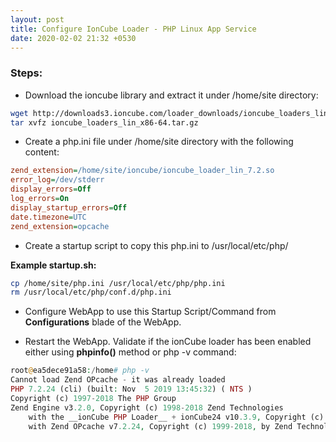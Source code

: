 ```yaml
---
layout: post
title: Configure IonCube Loader - PHP Linux App Service
date: 2020-02-02 21:32 +0530
---
```


### Steps:

- Download the ioncube library and extract it under /home/site directory:

```sh
wget http://downloads3.ioncube.com/loader_downloads/ioncube_loaders_lin_x86-64.tar.gz
tar xvfz ioncube_loaders_lin_x86-64.tar.gz
```

- Create a php.ini file under /home/site directory with the following content:  

```ini
zend_extension=/home/site/ioncube/ioncube_loader_lin_7.2.so  
error_log=/dev/stderr  
display_errors=Off  
log_errors=On  
display_startup_errors=Off  
date.timezone=UTC  
zend_extension=opcache  
```

- Create a startup script to copy this php.ini to /usr/local/etc/php/

__Example startup.sh:__

```sh
cp /home/site/php.ini /usr/local/etc/php/php.ini
rm /usr/local/etc/php/conf.d/php.ini
```

- Configure WebApp to use this Startup Script/Command from __Configurations__ blade of the WebApp.

- Restart the WebApp. Validate if the ionCube loader has been enabled either using __phpinfo()__ method or php -v command:

```php
root@ea5dece91a58:/home# php -v
Cannot load Zend OPcache - it was already loaded
PHP 7.2.24 (cli) (built: Nov  5 2019 13:45:32) ( NTS )
Copyright (c) 1997-2018 The PHP Group
Zend Engine v3.2.0, Copyright (c) 1998-2018 Zend Technologies
    with the __ionCube PHP Loader__ + ionCube24 v10.3.9, Copyright (c) 2002-2019, by ionCube Ltd.
    with Zend OPcache v7.2.24, Copyright (c) 1999-2018, by Zend Technologies
```